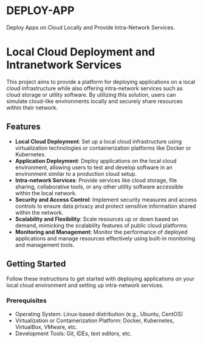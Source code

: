 # DEPLOY-APP
Deploy Apps on Cloud Locally and Provide Intra-Network Services.

# Local Cloud Deployment and Intranetwork Services

This project aims to provide a platform for deploying applications on a local cloud infrastructure while also offering intra-network services such as cloud storage or utility software. By utilizing this solution, users can simulate cloud-like environments locally and securely share resources within their network.

## Features

- **Local Cloud Deployment**: Set up a local cloud infrastructure using virtualization technologies or containerization platforms like Docker or Kubernetes.
- **Application Deployment**: Deploy applications on the local cloud environment, allowing users to test and develop software in an environment similar to a production cloud setup.
- **Intra-network Services**: Provide services like cloud storage, file sharing, collaborative tools, or any other utility software accessible within the local network.
- **Security and Access Control**: Implement security measures and access controls to ensure data privacy and protect sensitive information shared within the network.
- **Scalability and Flexibility**: Scale resources up or down based on demand, mimicking the scalability features of public cloud platforms.
- **Monitoring and Management**: Monitor the performance of deployed applications and manage resources effectively using built-in monitoring and management tools.

## Getting Started

Follow these instructions to get started with deploying applications on your local cloud environment and setting up intra-network services.

### Prerequisites

- Operating System: Linux-based distribution (e.g., Ubuntu, CentOS)
- Virtualization or Containerization Platform: Docker, Kubernetes, VirtualBox, VMware, etc.
- Development Tools: Git, IDEs, text editors, etc.


